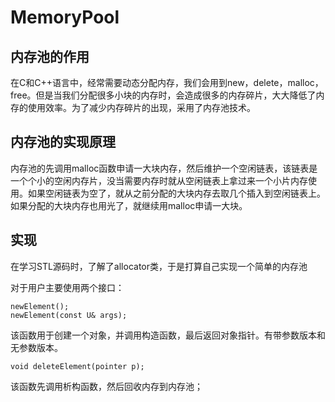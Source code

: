 # MemoryPool
## 内存池的作用
在C和C++语言中，经常需要动态分配内存，我们会用到new，delete，malloc，free。但是当我们分配很多小块的内存时，会造成很多的内存碎片，大大降低了内存的使用效率。为了减少内存碎片的出现，采用了内存池技术。

## 内存池的实现原理
内存池的先调用malloc函数申请一大块内存，然后维护一个空闲链表，该链表是一个个小的空闲内存片，没当需要内存时就从空闲链表上拿过来一个小片内存使用。如果空闲链表为空了，就从之前分配的大块内存去取几个插入到空闲链表上。如果分配的大块内存也用光了，就继续用malloc申请一大块。

## 实现
在学习STL源码时，了解了allocator类，于是打算自己实现一个简单的内存池

对于用户主要使用两个接口：
```
newElement();
newElement(const U& args);
```
该函数用于创建一个对象，并调用构造函数，最后返回对象指针。有带参数版本和无参数版本。

```
void deleteElement(pointer p);
```
该函数先调用析构函数，然后回收内存到内存池；
